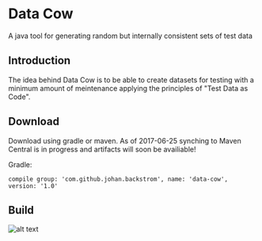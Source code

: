 # Data Cow

A java tool for generating random but internally consistent sets of test data

## Introduction

The idea behind Data Cow is to be able to create datasets for testing with a minimum amount of meintenance applying the principles of "Test Data as Code".

## Download

Download using gradle or maven. As of 2017-06-25 synching to Maven Central is in progress and artifacts will soon be availiable!

Gradle:

```
compile group: 'com.github.johan.backstrom', name: 'data-cow', version: '1.0'
```

## Build

![alt text](https://travis-ci.org/johan-backstrom/data-cow.svg?branch=master "Curent build status")
